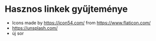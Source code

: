 # Hasznos linkek gyűjteménye

- Icons made by https://icon54.com/ from https://www.flaticon.com/
- https://unsplash.com/
- új sor
